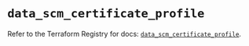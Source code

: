 # `data_scm_certificate_profile`

Refer to the Terraform Registry for docs: [`data_scm_certificate_profile`](https://registry.terraform.io/providers/paloaltonetworks/scm/1.0.2/docs/data-sources/certificate_profile).
